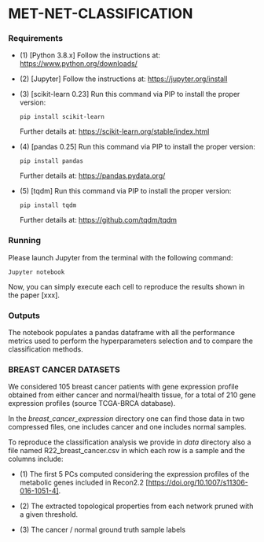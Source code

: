 # MET-NET-CLASSIFICATION

### Requirements 
* (1) [Python 3.8.x] Follow the instructions at: https://www.python.org/downloads/
* (2) [Jupyter] Follow the instructions at: https://jupyter.org/install
* (3) [scikit-learn 0.23] Run this command via PIP to install the proper version:

	<pre><code>pip install scikit-learn</code></pre>
	Further details at: https://scikit-learn.org/stable/index.html
 
* (4) [pandas 0.25] Run this command via PIP to install the proper version:

	<pre><code>pip install pandas</code></pre>
	Further details at: https://pandas.pydata.org/
	
* (5) [tqdm] Run this command via PIP to install the proper version:

	<pre><code>pip install tqdm</code></pre>
	Further details at: https://github.com/tqdm/tqdm
	 
### Running
Please launch Jupyter from the terminal with the following command:
<pre><code>Jupyter notebook</code></pre>

Now, you can simply execute each cell to reproduce the results shown in the paper [xxx].

### Outputs 
The notebook populates a pandas dataframe with all the performance metrics used to perform the hyperparameters selection and to compare the classification methods.

### BREAST CANCER DATASETS
We considered 105 breast cancer patients with gene expression profile obtained from either cancer and normal/health tissue, for a total of 210 gene expression profiles (source TCGA-BRCA database).

In the *breast_cancer_expression* directory one can find those data in two compressed files, one includes cancer and one includes normal samples.

To reproduce the classification analysis we provide in *data* directory also a file named R22_breast_cancer.csv in which each row is a sample and the columns include:

* (1) The first 5 PCs computed considering the expression profiles of the metabolic genes included in Recon2.2 [https://doi.org/10.1007/s11306-016-1051-4].

* (2) The extracted topological properties from each network pruned with a given threshold.

* (3) The cancer / normal ground truth sample labels

